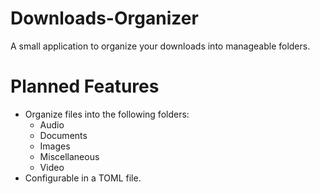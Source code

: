 # Downloads-Organizer
A small application to organize your downloads into manageable folders.
# Planned Features
- Organize files into the following folders:
    - Audio
    - Documents
    - Images
    - Miscellaneous
    - Video
- Configurable in a TOML file.
